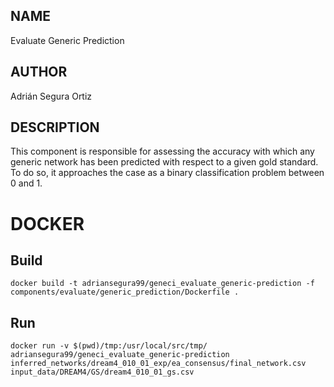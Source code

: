 ## NAME

Evaluate Generic Prediction

## AUTHOR

Adrián Segura Ortiz

## DESCRIPTION

This component is responsible for assessing the accuracy with which any generic network has been predicted with respect to a given gold standard. To do so, it approaches the case as a binary classification problem between 0 and 1.

# DOCKER

## Build

```
docker build -t adriansegura99/geneci_evaluate_generic-prediction -f components/evaluate/generic_prediction/Dockerfile .
```

## Run

```
docker run -v $(pwd)/tmp:/usr/local/src/tmp/ adriansegura99/geneci_evaluate_generic-prediction inferred_networks/dream4_010_01_exp/ea_consensus/final_network.csv input_data/DREAM4/GS/dream4_010_01_gs.csv
```

